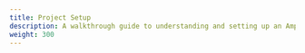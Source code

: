 ```yaml
---
title: Project Setup
description: A walkthrough guide to understanding and setting up an Amplitude project with all the available assets.
weight: 300
---
```

